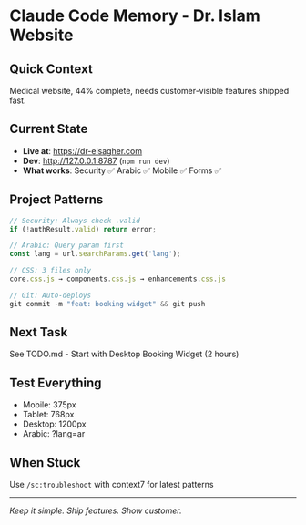 # Claude Code Memory - Dr. Islam Website

## Quick Context
Medical website, 44% complete, needs customer-visible features shipped fast.

## Current State
- **Live at**: https://dr-elsagher.com
- **Dev**: http://127.0.0.1:8787 (`npm run dev`)
- **What works**: Security ✅ Arabic ✅ Mobile ✅ Forms ✅

## Project Patterns
```javascript
// Security: Always check .valid
if (!authResult.valid) return error;

// Arabic: Query param first
const lang = url.searchParams.get('lang');

// CSS: 3 files only
core.css.js → components.css.js → enhancements.css.js

// Git: Auto-deploys
git commit -m "feat: booking widget" && git push
```

## Next Task
See TODO.md - Start with Desktop Booking Widget (2 hours)

## Test Everything
- Mobile: 375px
- Tablet: 768px  
- Desktop: 1200px
- Arabic: ?lang=ar

## When Stuck
Use `/sc:troubleshoot` with context7 for latest patterns

---
*Keep it simple. Ship features. Show customer.*